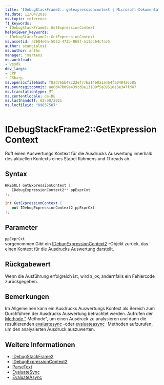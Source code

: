 ```yaml
---
title: 'IDebugStackFrame2:: getexpressioncontext | Microsoft-Dokumentation'
ms.date: 11/04/2016
ms.topic: reference
f1_keywords:
- IDebugStackFrame2::GetExpressionContext
helpviewer_keywords:
- IDebugStackFrame2::GetExpressionContext
ms.assetid: a2604e6a-502d-473b-868f-b11ac64c7a35
author: acangialosi
ms.author: anthc
manager: jmartens
ms.workload:
- vssdk
dev_langs:
- CPP
- CSharp
ms.openlocfilehash: f82d76bb47c22ef77ba14e0a1ad64fa0404a6585
ms.sourcegitcommit: ae6d47b09a439cd0e13180f5e89510e3e347fd47
ms.translationtype: MT
ms.contentlocale: de-DE
ms.lasthandoff: 02/08/2021
ms.locfileid: "99837507"
---
```

# <a name="idebugstackframe2getexpressioncontext"></a>IDebugStackFrame2::GetExpressionContext
Ruft einen Auswertungs Kontext für die Ausdrucks Auswertung innerhalb des aktuellen Kontexts eines Stapel Rahmens und Threads ab.

## <a name="syntax"></a>Syntax

```cpp
HRESULT GetExpressionContext ( 
   IDebugExpressionContext2** ppExprCxt
);
```

```csharp
int GetExpressionContext ( 
   out IDebugExpressionContext2 ppExprCxt
);
```

## <a name="parameters"></a>Parameter
`ppExprCxt`\
vorgenommen Gibt ein [IDebugExpressionContext2](../../../extensibility/debugger/reference/idebugexpressioncontext2.md) -Objekt zurück, das einen Kontext für die Ausdrucks Auswertung darstellt.

## <a name="return-value"></a>Rückgabewert
 Wenn die Ausführung erfolgreich ist, wird `S_OK`, andernfalls ein Fehlercode zurückgegeben.

## <a name="remarks"></a>Bemerkungen
 Im Allgemeinen kann ein Ausdrucks Auswertungs Kontext als Bereich zum Durchführen der Ausdrucks Auswertung betrachtet werden. Aufrufen der [Methode "](../../../extensibility/debugger/reference/idebugexpressioncontext2-parsetext.md) Methode", um einen Ausdruck zu analysieren und dann die resultierenden [evaluatesync](../../../extensibility/debugger/reference/idebugexpression2-evaluatesync.md) -oder [evaluateasync](../../../extensibility/debugger/reference/idebugexpression2-evaluateasync.md) -Methoden aufzurufen, um den analysierten Ausdruck auszuwerten.

## <a name="see-also"></a>Weitere Informationen
- [IDebugStackFrame2](../../../extensibility/debugger/reference/idebugstackframe2.md)
- [IDebugExpressionContext2](../../../extensibility/debugger/reference/idebugexpressioncontext2.md)
- [ParseText](../../../extensibility/debugger/reference/idebugexpressioncontext2-parsetext.md)
- [EvaluateSync](../../../extensibility/debugger/reference/idebugexpression2-evaluatesync.md)
- [EvaluateAsync](../../../extensibility/debugger/reference/idebugexpression2-evaluateasync.md)
